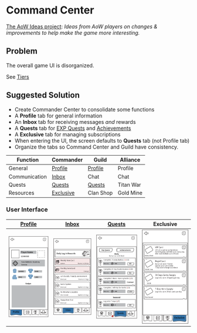 # Command Center

[The AoW Ideas project](https://github.com/nefarious-kitsune/aow.ideas):
*Ideas from AoW players on changes & improvements to help make the game more interesting.*

## Problem

The overall game UI is disorganized.

See [Tiers](tiers)

## Suggested Solution

* Create Commander Center to consolidate some functions
* A **Profile** tab for general information
* An **Inbox** tab for receiving messages *and* rewards
* A **Quests** tab for [EXP Quests](../quests/exp-quests) and [Achievements](../quests/achievements)
* A **Exclusive** tab for managing subscriptions
* When entering the UI, the screen defaults to **Quests** tab (not Profile tab)
* Organize the tabs so Command Center and Guild have consistency.

| Function      | Commander        | Guild     | Alliance  |
| ------------- | ---------------- | ----------| --------- |
| General       | [Profile](profiles)                | [Profile](profiles)   | Profile   |
| Communication | [Inbox](../inbox/inbox)            | Chat      | Chat      |
| Quests        | [Quests](../quests/exp-quests)     | [Quests](../quests/guild-quests)    | Titan War |
| Resources     | [Exclusive](../shop/subscription)  | Clan Shop | Gold Mine |

### User Interface

| [Profile](profiles) | [Inbox](../inbox/inbox) | [Quests](../quests/exp-quests)   | Exclusive     |
| ------- | ------- | -------- |-------------- |
|![Example](../images/ui-command-center-profile.png)|![Example](../images/ui-command-center-inbox.png)|![Example](../images/ui-command-center-exp-quest.png)|![Example](../images/ui-command-center-subscription.png)|


